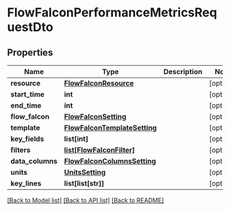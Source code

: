 # FlowFalconPerformanceMetricsRequestDto

## Properties
Name | Type | Description | Notes
------------ | ------------- | ------------- | -------------
**resource** | [**FlowFalconResource**](FlowFalconResource.md) |  | [optional] 
**start_time** | **int** |  | [optional] 
**end_time** | **int** |  | [optional] 
**flow_falcon** | [**FlowFalconSetting**](FlowFalconSetting.md) |  | [optional] 
**template** | [**FlowFalconTemplateSetting**](FlowFalconTemplateSetting.md) |  | [optional] 
**key_fields** | **list[int]** |  | [optional] 
**filters** | [**list[FlowFalconFilter]**](FlowFalconFilter.md) |  | [optional] 
**data_columns** | [**FlowFalconColumnsSetting**](FlowFalconColumnsSetting.md) |  | [optional] 
**units** | [**UnitsSetting**](UnitsSetting.md) |  | [optional] 
**key_lines** | **list[list[str]]** |  | [optional] 

[[Back to Model list]](../README.md#documentation-for-models) [[Back to API list]](../README.md#documentation-for-api-endpoints) [[Back to README]](../README.md)

